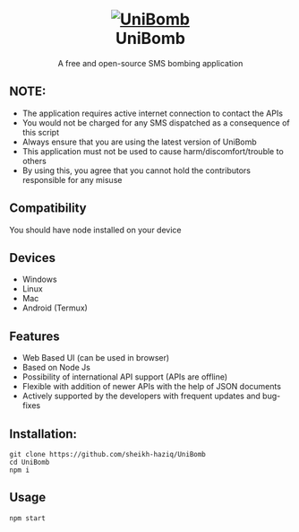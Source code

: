 <h1 align="center">
  <br>
  <a href="https://github.com/sheikh-haziq/UniBomb"><img src="https://raw.githubusercontent.com/sheikh-haziq/UniBomb/main/public/unicorx.png" alt="UniBomb"></a>
  <br>
  UniBomb
  <br>
</h1>

<p align="center">A free and open-source SMS bombing application</p>

## NOTE:

- The application requires active internet connection to contact the APIs
- You would not be charged for any SMS dispatched as a consequence of this script
- Always ensure that you are using the latest version of UniBomb
- This application must not be used to cause harm/discomfort/trouble to others
- By using this, you agree that you cannot hold the contributors responsible for any misuse

## Compatibility
You should have node installed on your device

## Devices
- Windows
- Linux
- Mac
- Android (Termux)

## Features

- Web Based UI (can be used in browser)
- Based on Node Js
- Possibility of international API support (APIs are offline)
- Flexible with addition of newer APIs with the help of JSON documents
- Actively supported by the developers with frequent updates and bug-fixes


## Installation:

```
git clone https://github.com/sheikh-haziq/UniBomb
cd UniBomb
npm i
```
## Usage
```
npm start
```
